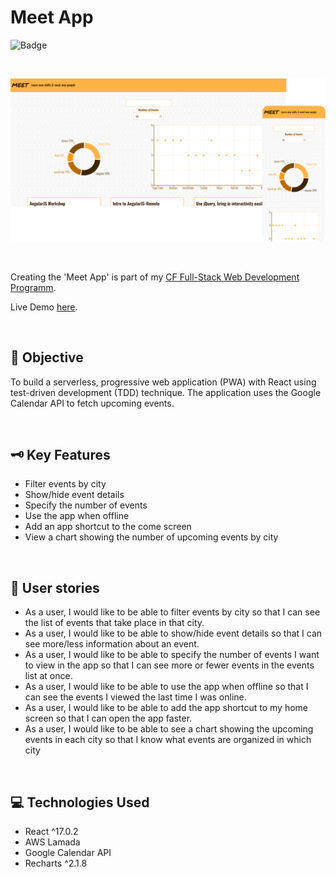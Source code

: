 # Meet App
![Badge](https://img.shields.io/badge/demo-online-green)

<p>&nbsp;</p>

<p align="center">
    <img src="./public/meetapp.png" alt="App mockup image" />
</p>

<p>&nbsp;</p>

Creating the 'Meet App' is part of my [CF Full-Stack Web Development Programm](https://careerfoundry.com/en/courses/become-a-web-developer/).

Live Demo [here](https://almanowski.github.io/meet/).

<p>&nbsp;</p>

## 📝 Objective
To build a serverless, progressive web application (PWA) with React using test-driven development (TDD) technique. The application uses the Google Calendar API to fetch upcoming events.

<p>&nbsp;</p>

## 🗝️ Key Features
* Filter events by city
* Show/hide event details
* Specify the number of events
* Use the app when offline
* Add an app shortcut to the come screen
* View a chart showing the number of upcoming events by city

<p>&nbsp;</p>

## 🙋 User stories
* As a user, I would like to be able to filter events by city so that I can see the list of events that take place in that city.
* As a user, I would like to be able to show/hide event details so that I can see more/less information about an event.
* As a user, I would like to be able to specify the number of events I want to view in the app so that I can see more or fewer events in the events list at once.
* As a user, I would like to be able to use the app when offline so that I can see the events I viewed the last time I was online.
* As a user, I would like to be able to add the app shortcut to my home screen so that I can open the app faster.
* As a user, I would like to be able to see a chart showing the upcoming events in each city so that I know what events are organized in which city

<p>&nbsp;</p>

## 💻 Technologies Used
* React ^17.0.2
* AWS Lamada
* Google Calendar API 
* Recharts ^2.1.8
